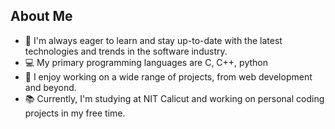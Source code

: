 ## About Me

- 🌱 I'm always eager to learn and stay up-to-date with the latest technologies and trends in the software industry.
- 💻 My primary programming languages are C, C++, python
- 🎯 I enjoy working on a wide range of projects, from web development and beyond.
- 📚 Currently, I'm studying at NIT Calicut and working on personal coding projects in my free time.

